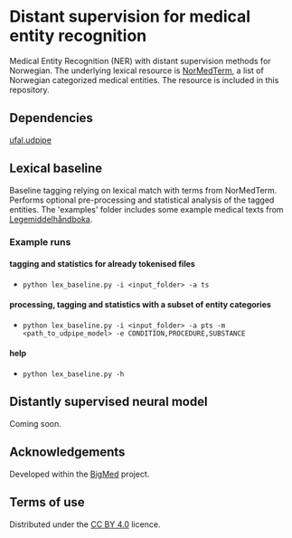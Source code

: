 # Distant supervision for medical entity recognition

Medical Entity Recognition (NER) with distant supervision methods for Norwegian. 
The underlying lexical resource is [NorMedTerm](https://github.com/ltgoslo/NorMedTerm), a list of Norwegian categorized medical entities. The resource is included in this repository. 

## Dependencies 

[ufal.udpipe](https://pypi.org/project/ufal.udpipe/)

## Lexical baseline

Baseline tagging relying on lexical match with terms from NorMedTerm. Performs optional pre-processing and statistical analysis of the tagged entities.
The 'examples' folder includes some example medical texts from [Legemiddelhåndboka](https://www.legemiddelhandboka.no/).

### Example runs

#### tagging and statistics for already tokenised files
- `python lex_baseline.py -i <input_folder> -a ts`

#### processing, tagging and statistics with a subset of entity categories

- `python lex_baseline.py -i <input_folder> -a pts -m <path_to_udpipe_model> -e CONDITION,PROCEDURE,SUBSTANCE`

#### help

- `python lex_baseline.py -h`

## Distantly supervised neural model 

Coming soon.

## Acknowledgements

Developed within the [BigMed](https://bigmed.no/) project.

## Terms of use

Distributed under the [CC BY 4.0](https://creativecommons.org/licenses/by/4.0/) licence.